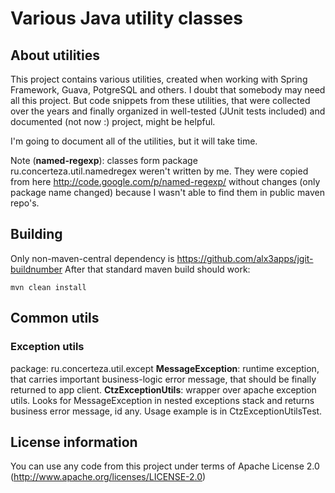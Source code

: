 Various Java utility classes
============================

About utilities
---------------

This project contains various utilities, created when working with Spring Framework, Guava, PotgreSQL and others.
I doubt that somebody may need all this project. But code snippets from these utilities, that were collected over the years and finally organized in well-tested (JUnit tests included) and documented (not now :) project, might be helpful.

I'm going to document all of the utilities, but it will take time.

Note (__named-regexp__): classes form package ru.concerteza.util.namedregex weren't written by me. They were copied from here http://code.google.com/p/named-regexp/ without changes (only package name changed) because I wasn't able to find them in public maven repo's.

Building
--------

Only non-maven-central dependency is https://github.com/alx3apps/jgit-buildnumber
After that standard maven build should work:

    mvn clean install

Common utils
------------

### Exception utils
package: ru.concerteza.util.except
__MessageException__: runtime exception, that carries important business-logic error message, that should be finally returned to app client.
__CtzExceptionUtils__: wrapper over apache exception utils. Looks for MessageException in nested exceptions stack and returns business error message, id any. Usage example is in CtzExceptionUtilsTest.

License information
-------------------
You can use any code from this project under terms of Apache License 2.0 (http://www.apache.org/licenses/LICENSE-2.0)



